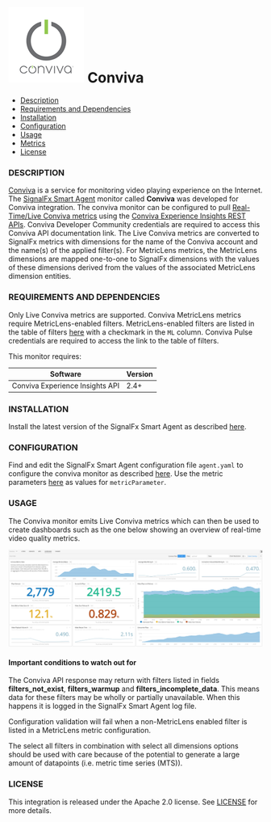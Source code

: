 # ![](./img/integration_conviva.png) Conviva

- [Description](#description)
- [Requirements and Dependencies](#requirements-and-dependencies)
- [Installation](#installation)
- [Configuration](#configuration)
- [Usage](#usage)
- [Metrics](#metrics)
- [License](#license)

### DESCRIPTION

<a target="_blank" href="https://www.conviva.com/">Conviva</a> is a service for monitoring video playing experience on the Internet. The <a target="_blank" href="https://github.com/signalfx/integrations/tree/master/signalfx-agent">SignalFx Smart Agent</a> monitor called **Conviva** was developed for Conviva integration. The conviva monitor can be configured to pull <a target="_blank" href="https://github.com/signalfx/integrations/blob/master/conviva/docs/conviva_metrics.md">Real-Time/Live Conviva metrics</a> using the <a target="_blank" href="https://community.conviva.com/site/global/apis_data/experience_insights_api/index.gsp">Conviva Experience Insights REST APIs</a>. Conviva Developer Community credentials are required to access this Conviva API documentation link. The Live Conviva metrics are converted to SignalFx metrics with dimensions for the name of the Conviva account and the name(s) of the applied filter(s). For MetricLens metrics, the MetricLens dimensions are mapped one-to-one to SignalFx dimensions with the values of these dimensions derived from the values of the associated MetricLens dimension entities.



### REQUIREMENTS AND DEPENDENCIES

Only Live Conviva metrics are supported. Conviva MetricLens metrics require MetricLens-enabled filters. MetricLens-enabled filters are listed in the table of filters <a target="_blank" href="https://pulse.conviva.com/filters/">here</a> with a checkmark in the `ML` column. Conviva Pulse credentials are required to access the link to the table of filters.

This monitor requires:

| Software          | Version        |
|-------------------|----------------|
| Conviva Experience Insights API |     2.4+       |

### INSTALLATION

Install the latest version of the SignalFx Smart Agent as described [here](https://github.com/signalfx/integrations/tree/master/signalfx-agent).

### CONFIGURATION

Find and edit the SignalFx Smart Agent configuration file `agent.yaml` to configure the conviva monitor as described <a target="_blank" href="https://github.com/signalfx/signalfx-agent/blob/master/docs/monitors/conviva.md">here</a>. Use the metric parameters <a target="_blank" href="https://github.com/signalfx/integrations/blob/master/conviva/docs/conviva_metrics.md">here</a> as values for `metricParameter`.

### USAGE

The Conviva monitor emits Live Conviva metrics which can then be used to create dashboards such as the one below showing an overview of real-time video quality metrics.

![Real-Time Dashboard](./img/conviva_overview_dashboard.png)

#### Important conditions to watch out for

The Conviva API response may return with filters listed in fields **filters_not_exist**, **filters_warmup** and **filters_incomplete_data**. This means data for these filters may be wholly or partially unavailable. When this happens it is logged in the SignalFx Smart Agent log file.

Configuration validation will fail when a non-MetricLens enabled filter is listed in a MetricLens metric configuration.

The select all filters in combination with select all dimensions options should be used with care because of the potential to generate a large amount of datapoints (i.e. metric time series (MTS)).

### LICENSE

This integration is released under the Apache 2.0 license. See [LICENSE](./LICENSE) for more details.